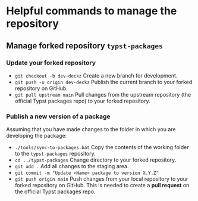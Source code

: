 # Helpful commands to manage the repository

## Manage forked repository `typst-packages`

### Update your forked repository

- `git checkout -b dev-deckz` Create a new branch for development.
- `git push -u origin dev-deckz` Publish the current branch to your forked repository on GitHub.
- `git pull upstream main`
Pull changes from the upstream repository (the official Typst packages repo) to your forked repository.

### Publish a new version of a package
Assuming that you have made changes to the folder in which you are developing the package:
- `./tools/sync-to-packages.bat` Copy the contents of the working folder to the `typst-packages` repository.
- `cd ../typst-packages` Change directory to your forked repository.
- `git add .` Add all changes to the staging area.
- `git commit -m "Update <Name> package to version X.Y.Z"`
- `git push origin main`
Push changes from your local repository to your forked repository on GitHub. This is needed to create a **pull request** on the official Typst packages repo.